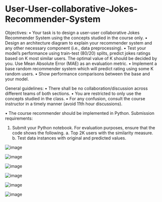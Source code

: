 # User-User-collaborative-Jokes-Recommender-System
Objectives:
• Your task is to design a user-user collaborative Jokes Recommender System using the
concepts studied in the course only.
• Design an architecture diagram to explain your recommender system and any other necessary
component (i.e., data preprocessing).
• Test your model’s performance using train-test (80/20) splits, predict jokes ratings based on K
most similar users. The optimal value of K should be decided by you. Use Mean Absolute
Error (MAE) as an evaluation metric.
• Implement a base random recommender system which will predict rating using some K random
users.
• Show performance comparisons between the base and your model.

General guidelines:
• There shall be no collaboration/discussion across different teams of both sections.
• You are restricted to only use the concepts studied in the class.
• For any confusion, consult the course instructor in a timely manner (avoid 11th hour
discussions).

• The course recommender should be implemented in Python.
Submission requirements:
1. Submit your Python notebook. For evaluation purposes, ensure that the code shows the
following.
a. Top 2K users with the similarity measure.
b. Test data instances with original and predicted values.

![image](https://github.com/user-attachments/assets/8469f3ea-14f6-4720-a212-6bfc0d425e30)

![image](https://github.com/user-attachments/assets/77944ae6-cb7d-45a9-9f3a-38d2b0ae2380)

![image](https://github.com/user-attachments/assets/a24bcba2-22b0-4d77-91e5-bc95a44bd35c)

![image](https://github.com/user-attachments/assets/38d31b87-6238-42bd-80ab-01ec4430c999)

![image](https://github.com/user-attachments/assets/8f08033e-327c-444c-942f-8680e366a656)

![image](https://github.com/user-attachments/assets/096c32fc-9f5e-4ddf-81b0-9f86a0a7f737)



